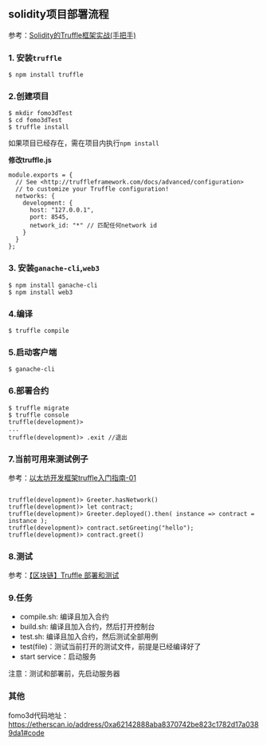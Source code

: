 ## solidity项目部署流程

参考：[Solidity的Truffle框架实战(手把手)](https://www.jianshu.com/p/8794afea1996) 

### 1. 安装`truffle`
```
$ npm install truffle
```


### 2.创建项目
```
$ mkdir fomo3dTest
$ cd fomo3dTest
$ truffle install
```

如果项目已经存在，需在项目内执行`npm install`

**修改truffle.js**

```
module.exports = {
  // See <http://truffleframework.com/docs/advanced/configuration>
  // to customize your Truffle configuration!
  networks: {
    development: {
      host: "127.0.0.1",
      port: 8545,
      network_id: "*" // 匹配任何network id
    }
  }
};
```

### 3. 安装`ganache-cli`,`web3`
```
$ npm install ganache-cli
$ npm install web3
```

### 4.编译
```
$ truffle compile
```

### 5.启动客户端
```
$ ganache-cli
```

### 6.部署合约
```
$ truffle migrate
$ truffle console
truffle(development)> 
...
truffle(development)> .exit //退出
```

### 7.当前可用来测试例子

参考：[以太坊开发框架truffle入门指南-01](https://www.jianshu.com/p/00be1bb532ae)

```

truffle(development)> Greeter.hasNetwork()
truffle(development)> let contract;
truffle(development)> Greeter.deployed().then( instance => contract = instance );
truffle(development)> contract.setGreeting("hello");
truffle(development)> contract.greet()
```

### 8.测试

参考：[【区块链】Truffle 部署和测试](https://blog.csdn.net/loy_184548/article/details/78020369)

### 9.任务
 
- compile.sh: 编译且加入合约
- build.sh: 编译且加入合约，然后打开控制台
- test.sh: 编译且加入合约，然后测试全部用例
- test(file)：测试当前打开的测试文件，前提是已经编译好了
- start service：启动服务

 注意：测试和部署前，先启动服务器

 ### 其他

 fomo3d代码地址： https://etherscan.io/address/0xa62142888aba8370742be823c1782d17a0389da1#code